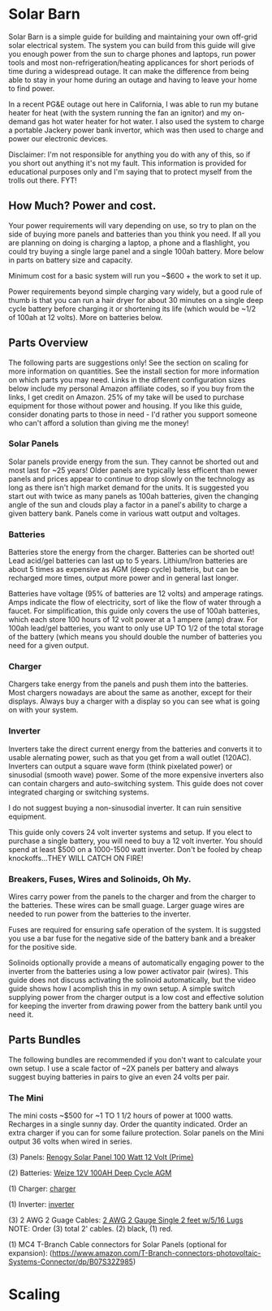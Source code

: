 # Solar Barn
Solar Barn is a simple guide for building and maintaining your own off-grid solar electrical system. The system you can build from this guide will give you enough power from the sun to charge phones and laptops, run power tools and most non-refrigeration/heating applicances for short periods of time during a widespread outage. It can make the difference from being able to stay in your home during an outage and having to leave your home to find power.

In a recent PG&E outage out here in California, I was able to run my butane heater for heat (with the system running the fan an ignitor) and my on-demand gas hot water heater for hot water. I also used the system to charge a portable Jackery power bank invertor, which was then used to charge and power our electronic devices.

Disclaimer: I'm not responsible for anything you do with any of this, so if you short out anything it's not my fault. This information is provided for educational purposes only and I'm saying that to protect myself from the trolls out there. FYT!

## How Much? Power and cost.
Your power requirements will vary depending on use, so try to plan on the side of buying more panels and batteries than you think you need. If all you are planning on doing is charging a laptop, a phone and a flashlight, you could try buying a single large panel and a single 100ah battery. More below in parts on battery size and capacity.

Minimum cost for a basic system will run you ~$600 + the work to set it up.

Power requirements beyond simple charging vary widely, but a good rule of thumb is that you can run a hair dryer for about 30 minutes on a single deep cycle battery before charging it or shortening its life (which would be ~1/2 of 100ah at 12 volts). More on batteries below.

## Parts Overview
The following parts are suggestions only! See the section on scaling for more information on quantities. See the install section for more information on which parts you may need. Links in the different configuration sizes below include my personal Amazon affiliate codes, so if you buy from the links, I get credit on Amazon. 25% of my take will be used to purchase equipment for those without power and housing. If you like this guide, consider donating parts to those in need - I'd rather you support someone who can't afford a solution than giving me the money!

### Solar Panels
Solar panels provide energy from the sun. They cannot be shorted out and most last for ~25 years! Older panels are typically less efficent than newer panels and prices appear to continue to drop slowly on the technology as long as there isn't high market demand for the units. It is suggested you start out with twice as many panels as 100ah batteries, given the changing angle of the sun and clouds play a factor in a panel's ability to charge a given battery bank. Panels come in various watt output and voltages.

### Batteries 
Batteries store the energy from the charger. Batteries can be shorted out! Lead acid/gel batteries can last up to 5 years. Lithium/Iron batteries are about 5 times as expensive as AGM (deep cycle) batteris, but can be recharged more times, output more power and in general last longer.

Batteries have voltage (95% of batteries are 12 volts) and amperage ratings. Amps indicate the flow of electricity, sort of like the flow of water through a faucet. For simplification, this guide only covers the use of 100ah batteries, which each store 100 hours of 12 volt power at a 1 ampere (amp) draw. For 100ah lead/gel batteries, you want to only use UP TO 1/2 of the total storage of the battery (which means you should double the number of batteries you need for a given output.

### Charger
Chargers take energy from the panels and push them into the batteries. Most chargers nowadays are about the same as another, except for their displays. Always buy a charger with a display so you can see what is going on with your system.

### Inverter
Inverters take the direct current energy from the batteries and converts it to usable alernating power, such as that you get from a wall outlet (120AC). Inverters can output a square wave form (think pixelated power) or sinusodial (smooth wave) power. Some of the more expensive inverters also can contain chargers and auto-switching system. This guide does not cover integrated charging or switching systems.

I do not suggest buying a non-sinusodial inverter. It can ruin sensitive equipment.

This guide only covers 24 volt inverter systems and setup. If you elect to purchase a single battery, you will need to buy a 12 volt inverter. You should spend at least $500 on a 1000-1500 watt inverter. Don't be fooled by cheap knockoffs...THEY WILL CATCH ON FIRE!

### Breakers, Fuses, Wires and Solinoids, Oh My.
Wires carry power from the panels to the charger and from the charger to the batteries. These wires can be small guage. Larger guage wires are needed to run power from the batteries to the inverter.

Fuses are required for ensuring safe operation of the system. It is suggsted you use a bar fuse for the negative side of the battery bank and a breaker for the positive side.

Solinoids optionally provide a means of automatically engaging power to the inverter from the batteries using a low power activator pair (wires). This guide does not discuss activating the solinoid automatically, but the video guide shows how I acomplish this in my own setup. A simple switch supplying power from the charger output is a low cost and effective solution for keeping the inverter from drawing power from the battery bank until you need it.

## Parts Bundles
The following bundles are recommended if you don't want to calculate your own setup. I use a scale factor of ~2X panels per battery and always suggest buying batteries in pairs to give an even 24 volts per pair.

### The Mini
The mini costs ~$500 for ~1 TO 1 1/2 hours of power at 1000 watts. Recharges in a single sunny day. Order the quantity indicated. Order an extra charger if you can for some failure protection. Solar panels on the Mini output 36 volts when wired in series.

(3) Panels: [Renogy Solar Panel 100 Watt 12 Volt (Prime)](https://www.amazon.com/dp/B07GF5JY35/ref=psdc_2236628011_t1_B00AQQAAQW)

(2) Batteries: [Weize 12V 100AH Deep Cycle AGM](https://www.amazon.com/Weize-100AH-Cycle-Battery-Solar/dp/B07SW353M8/) 

(1) Charger: [charger](https://www.amazon.com/GHB-Controller-Intelligent-Temperature-Compensation/dp/B01LZZMDSQ/)

(1) Inverter: [inverter](https://www.amazon.com/Go-Power-GP-SW300-24-300-Watt-Inverter/dp/B00153CXVA/)

(3) 2 AWG 2 Guage Cables: [2 AWG 2 Gauge Single 2 feet w/5/16 Lugs](https://www.amazon.com/Single-Copper-PowerFlex-Battery-Inverter/dp/B072MVYZV2/) 
NOTE: Order (3) total 2' cables. (2) black, (1) red.

(1) MC4 T-Branch Cable connectors for Solar Panels (optional for expansion): (https://www.amazon.com/T-Branch-connectors-photovoltaic-Systems-Connector/dp/B07S32Z985)

# Scaling


